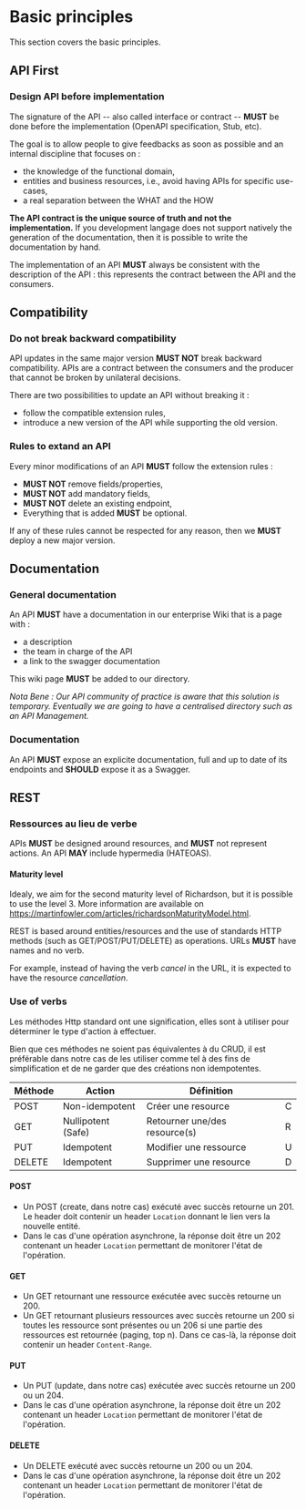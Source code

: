 # Basic principles

This section covers the basic principles.

## API First

### Design API before implementation

The signature of the API -- also called interface or contract -- **MUST** be done before the implementation (OpenAPI specification, Stub, etc).

The goal is to allow people to give feedbacks as soon as possible and an internal discipline that focuses on :

* the knowledge of the functional domain,
* entities and business resources, i.e., avoid having APIs for specific use-cases,
* a real separation between the WHAT and the HOW

**The API contract is the unique source of truth and not the implementation.** If you development langage does not support natively the generation of the documentation, then it is possible to write the documentation by hand.

The implementation of an API **MUST** always be consistent with the description of the API : this represents the contract between the API and the consumers.

## Compatibility

### Do not break backward compatibility

API updates in the same major version **MUST NOT** break backward compatibility. APIs are a contract between the consumers and the producer that cannot be broken by unilateral decisions.

There are two possibilities to update an API without breaking it :

* follow the compatible extension rules,
* introduce a new version of the API while supporting the old version.

### Rules to extand an API

Every minor modifications of an API **MUST** follow the extension rules :

* **MUST NOT** remove fields/properties,
* **MUST NOT** add mandatory fields,
* **MUST NOT** delete an existing endpoint,
* Everything that is added **MUST** be optional.

If any of these rules cannot be respected for any reason, then we **MUST** deploy a new major version.

## Documentation

### General documentation

An API **MUST** have a documentation in our enterprise Wiki that is a page with :

* a description
* the team in charge of the API
* a link to the swagger documentation

This wiki page **MUST** be added to our directory.

_Nota Bene : Our API community of practice is aware that this solution is temporary. Eventually we are going to have a centralised directory such as an API Management._

### Documentation

An API **MUST** expose an explicite documentation, full and up to date of its endpoints and **SHOULD** expose it as a Swagger.

## REST

### Ressources au lieu de verbe

APIs **MUST** be designed around resources, and **MUST** not represent actions. An API **MAY** include hypermedia (HATEOAS).

#### Maturity level

Idealy, we aim for the second maturity level of Richardson, but it is possible to use the level 3. More information are available on https://martinfowler.com/articles/richardsonMaturityModel.html.

REST is based around entities/resources and the use of standards HTTP methods (such as GET/POST/PUT/DELETE) as operations. URLs **MUST** have names and no verb.

For example, instead of having the verb _cancel_ in the URL, it is expected to have the resource _cancellation_.

### Use of verbs

Les méthodes Http standard ont une signification, elles sont à utiliser pour déterminer le type d'action à effectuer.

Bien que ces méthodes ne soient pas équivalentes à du CRUD, il est préférable dans notre cas de les utiliser comme tel à des fins de simplification et de ne garder que des créations non idempotentes.

| Méthode   | Action    | Définition |          |
|-----------|-----------|------------|----------|
| POST      | Non-idempotent | Créer une resource | C |
| GET      | Nullipotent (Safe) | Retourner une/des resource(s) | R |
| PUT      | Idempotent | Modifier une ressource | U |
| DELETE      | Idempotent | Supprimer une resource | D |

#### POST
* Un POST (create, dans notre cas) exécuté avec succès retourne un 201. Le header doit contenir un header `Location` donnant le lien vers la nouvelle entité.
* Dans le cas d'une opération asynchrone, la réponse doit être un 202 contenant un header `Location` permettant de monitorer l'état de l'opération.

#### GET

* Un GET retournant une ressource exécutée avec succès retourne un 200.
* Un GET retournant plusieurs ressources avec succès retourne un 200 si toutes les ressource sont présentes ou un 206 si une partie des ressources est retournée (paging, top n). Dans ce cas-là, la réponse doit contenir un header `Content-Range`. 

#### PUT

* Un PUT (update, dans notre cas) exécutée avec succès retourne un 200 ou un 204.
* Dans le cas d'une opération asynchrone, la réponse doit être un 202 contenant un header `Location` permettant de monitorer l'état de l'opération.

#### DELETE

* Un DELETE exécuté avec succès retourne un 200 ou un 204.
* Dans le cas d'une opération asynchrone, la réponse doit être un 202 contenant un header `Location` permettant de monitorer l'état de l'opération.
